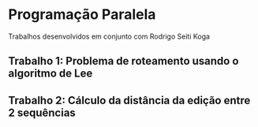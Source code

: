 # Programação Paralela

Trabalhos desenvolvidos em conjunto com Rodrigo Seiti Koga

## Trabalho 1: Problema de roteamento usando o algoritmo de Lee

## Trabalho 2: Cálculo da distância da edição entre 2 sequências
